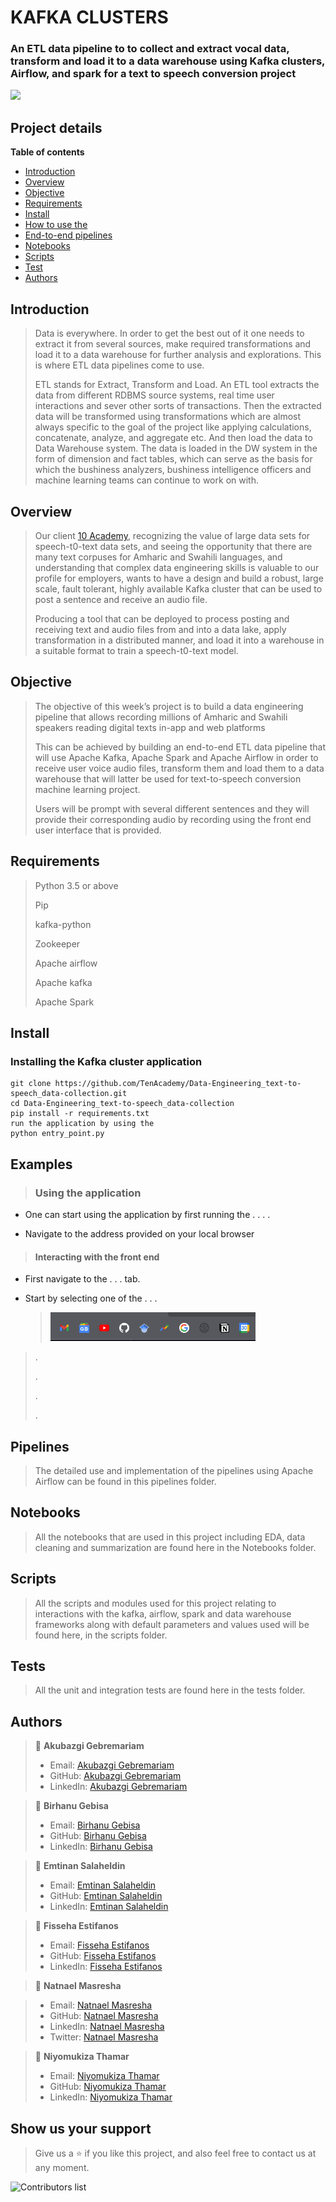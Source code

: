# KAFKA CLUSTERS

### An ETL data pipeline to to collect and extract vocal data, transform and load it to a data warehouse using Kafka clusters, Airflow, and spark for a text to speech conversion project

![](screenshots/image.png)

## Project details

**Table of contents**

- [Introduction](#introduction)
- [Overview](#overview)
- [Objective](#objective)
- [Requirements](#requirements)
- [Install](#install)
- [How to use the](#examples)
- [End-to-end pipelines](#pipelines)
- [Notebooks](#notebooks)
- [Scripts](#scripts)
- [Test](#test)
- [Authors](#authors)

## Introduction

> Data is everywhere. In order to get the best out of it one needs to extract it from several sources, make required transformations and load it to a data warehouse for further analysis and explorations. This is where ETL data pipelines come to use.
>
> ETL stands for Extract, Transform and Load. An ETL tool extracts the data from different RDBMS source systems, real time user interactions and sever other sorts of transactions. Then the extracted data will be transformed using transformations which are almost always specific to the goal of the project like applying calculations, concatenate, analyze, and aggregate etc. And then load the data to Data Warehouse system. The data is loaded in the DW system in the form of dimension and fact tables, which can serve as the basis for which the bushiness analyzers, bushiness intelligence officers and machine learning teams can continue to work on with.

## Overview

> Our client [10 Academy](https://www.10academy.org/), recognizing the value of large data sets for speech-t0-text data sets, and seeing the opportunity that there are many text corpuses for Amharic and Swahili languages, and understanding that complex data engineering skills is valuable to our profile for employers, wants to have a design and build a robust, large scale, fault tolerant, highly available Kafka cluster that can be used to post a sentence and receive an audio file.
>
> Producing a tool that can be deployed to process posting and receiving text and audio files from and into a data lake, apply transformation in a distributed manner, and load it into a warehouse in a suitable format to train a speech-t0-text model.

## Objective

> The objective of this week’s project is to build a data engineering pipeline that allows recording millions of Amharic and Swahili speakers reading digital texts in-app and web platforms
>
> This can be achieved by building an end-to-end ETL data pipeline that will use Apache Kafka, Apache Spark and Apache Airflow in order to receive user voice audio files, transform them and load them to a data warehouse that will latter be used for text-to-speech conversion machine learning project.
>
> Users will be prompt with several different sentences and they will provide their corresponding audio by recording using the front end user interface that is provided.

## Requirements

> Python 3.5 or above
>
> Pip
>
> kafka-python
>
> Zookeeper
>
> Apache airflow
>
> Apache kafka
>
> Apache Spark

## Install

### Installing the Kafka cluster application

```
git clone https://github.com/TenAcademy/Data-Engineering_text-to-speech_data-collection.git
cd Data-Engineering_text-to-speech_data-collection
pip install -r requirements.txt
run the application by using the
python entry_point.py
```

## Examples

> ### Using the application

- One can start using the application by first running the . . . .

- Navigate to the address provided on your local browser

> #### Interacting with the front end

- First navigate to the . . . tab.

- Start by selecting one of the . . .

  > ![](screenshots/image-II.png)

> .
>
> .
>
> .
>
> .

## Pipelines

> The detailed use and implementation of the pipelines using Apache Airflow can be found in this pipelines folder.

## Notebooks

> All the notebooks that are used in this project including EDA, data cleaning and summarization are found here in the Notebooks folder.

## Scripts

> All the scripts and modules used for this project relating to interactions with the kafka, airflow, spark and data warehouse frameworks along with default parameters and values used will be found here, in the scripts folder.

## Tests

> All the unit and integration tests are found here in the tests folder.

## Authors

> 👤 **Akubazgi Gebremariam**
>
> - Email: [Akubazgi Gebremariam](axutec14@gmail.com)
> - GitHub: [Akubazgi Gebremariam](https://github.com/ekubay)
> - LinkedIn: [Akubazgi Gebremariam](https://www.linkedin.com/in/fisseha-estifanos-109ba6199/)

> 👤 **Birhanu Gebisa**
>
> - Email: [Birhanu Gebisa](birhanugebisa@gmail.com)
> - GitHub: [Birhanu Gebisa](https://github.com/BirhanuGebisa)
> - LinkedIn: [Birhanu Gebisa](https://www.linkedin.com/in/fisseha-estifanos-109ba6199/)

> 👤 **Emtinan Salaheldin**
>
> - Email: [Emtinan Salaheldin](emtinan.s.e.osman@gmail.com)
> - GitHub: [Emtinan Salaheldin](https://github.com/emtinanseo)
> - LinkedIn: [Emtinan Salaheldin](https://www.linkedin.com/in/fisseha-estifanos-109ba6199/)

> 👤 **Fisseha Estifanos**
>
> - Email: [Fisseha Estifanos](fisseha.137@gamil.com)
> - GitHub: [Fisseha Estifanos](https://github.com/fisseha-estifanos)
> - LinkedIn: [Fisseha Estifanos](https://www.linkedin.com/in/fisseha-estifanos-109ba6199/)

> 👤 **Natnael Masresha**

> - Email: [Natnael Masresha](natnaelmasresha@gmail.com)
> - GitHub: [Natnael Masresha](https://github.com/Nathnael12)
> - LinkedIn: [Natnael Masresha](https://www.linkedin.com/in/natnael-masresha-39a69b185/)
> - Twitter: [Natnael Masresha](https://twitter.com/natnaelmasresha)

> 👤 **Niyomukiza Thamar**
>
> - Email: [Niyomukiza Thamar](thamarniyo@gmail.com)
> - GitHub: [Niyomukiza Thamar](https://github.com/niyotham)
> - LinkedIn: [Niyomukiza Thamar](https://www.linkedin.com/in/fisseha-estifanos-109ba6199/)

## Show us your support

> Give us a ⭐ if you like this project, and also feel free to contact us at any moment.

![Contributors list](https://contrib.rocks/image?repo=TenAcademy/Data-Engineering_text-to-speech_data-collection)
